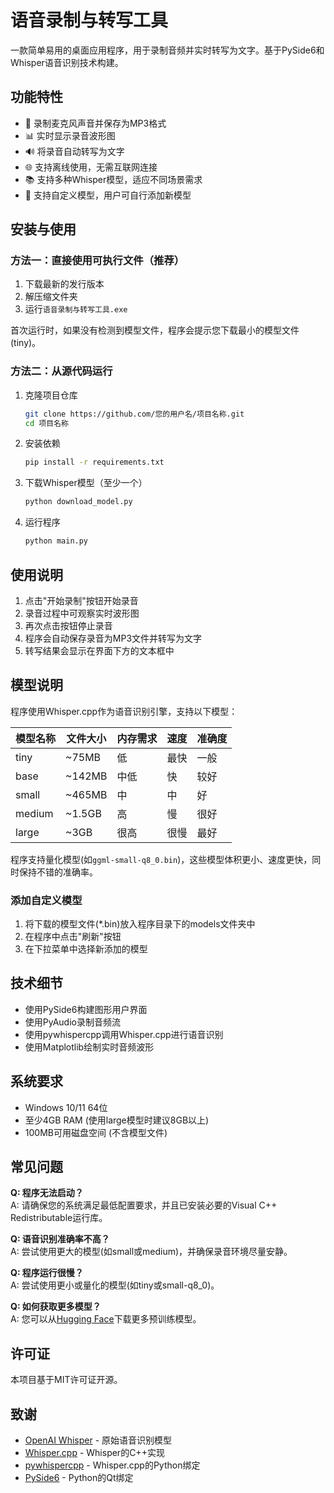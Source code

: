 # 语音录制与转写工具

一款简单易用的桌面应用程序，用于录制音频并实时转写为文字。基于PySide6和Whisper语音识别技术构建。

## 功能特性

- 📝 录制麦克风声音并保存为MP3格式
- 📊 实时显示录音波形图
- 🔊 将录音自动转写为文字
- 🌐 支持离线使用，无需互联网连接
- 📚 支持多种Whisper模型，适应不同场景需求
- 🔄 支持自定义模型，用户可自行添加新模型

## 安装与使用

### 方法一：直接使用可执行文件（推荐）

1. 下载最新的发行版本
2. 解压缩文件夹
3. 运行`语音录制与转写工具.exe`

首次运行时，如果没有检测到模型文件，程序会提示您下载最小的模型文件(tiny)。

### 方法二：从源代码运行

1. 克隆项目仓库
   ```bash
   git clone https://github.com/您的用户名/项目名称.git
   cd 项目名称
   ```

2. 安装依赖
   ```bash
   pip install -r requirements.txt
   ```

3. 下载Whisper模型（至少一个）
   ```bash
   python download_model.py
   ```

4. 运行程序
   ```bash
   python main.py
   ```

## 使用说明

1. 点击"开始录制"按钮开始录音
2. 录音过程中可观察实时波形图
3. 再次点击按钮停止录音
4. 程序会自动保存录音为MP3文件并转写为文字
5. 转写结果会显示在界面下方的文本框中

## 模型说明

程序使用Whisper.cpp作为语音识别引擎，支持以下模型：

| 模型名称 | 文件大小 | 内存需求 | 速度 | 准确度 |
|---------|---------|--------|------|-------|
| tiny    | ~75MB   | 低     | 最快  | 一般   |
| base    | ~142MB  | 中低   | 快    | 较好   |
| small   | ~465MB  | 中     | 中    | 好     |
| medium  | ~1.5GB  | 高     | 慢    | 很好   |
| large   | ~3GB    | 很高   | 很慢  | 最好   |

程序支持量化模型(如`ggml-small-q8_0.bin`)，这些模型体积更小、速度更快，同时保持不错的准确率。

### 添加自定义模型

1. 将下载的模型文件(*.bin)放入程序目录下的models文件夹中
2. 在程序中点击"刷新"按钮
3. 在下拉菜单中选择新添加的模型

## 技术细节

- 使用PySide6构建图形用户界面
- 使用PyAudio录制音频流
- 使用pywhispercpp调用Whisper.cpp进行语音识别
- 使用Matplotlib绘制实时音频波形

## 系统要求

- Windows 10/11 64位
- 至少4GB RAM (使用large模型时建议8GB以上)
- 100MB可用磁盘空间 (不含模型文件)

## 常见问题

**Q: 程序无法启动？**  
A: 请确保您的系统满足最低配置要求，并且已安装必要的Visual C++ Redistributable运行库。

**Q: 语音识别准确率不高？**  
A: 尝试使用更大的模型(如small或medium)，并确保录音环境尽量安静。

**Q: 程序运行很慢？**  
A: 尝试使用更小或量化的模型(如tiny或small-q8_0)。

**Q: 如何获取更多模型？**  
A: 您可以从[Hugging Face](https://huggingface.co/ggerganov/whisper.cpp)下载更多预训练模型。

## 许可证

本项目基于MIT许可证开源。

## 致谢

- [OpenAI Whisper](https://github.com/openai/whisper) - 原始语音识别模型
- [Whisper.cpp](https://github.com/ggerganov/whisper.cpp) - Whisper的C++实现
- [pywhispercpp](https://github.com/abdeladim-s/pywhispercpp) - Whisper.cpp的Python绑定
- [PySide6](https://wiki.qt.io/Qt_for_Python) - Python的Qt绑定